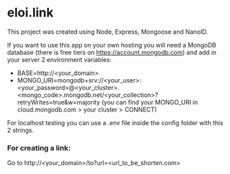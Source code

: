 # eloi.link

This project was created using Node, Express, Mongoose and NanoID.

If you want to use this app on your own hosting you will need a MongoDB database (there is free tiers on https://account.mongodb.com) 
and add in your server 2 environment variables:
* BASE=http://<your_domain>
* MONGO_URI=mongodb+srv://<your_user>:<your_password>@<your_cluster>.<mongo_code>.mongodb.net/<your_collection>?retryWrites=true&w=majority
(you can find your MONGO_URI in cloud.mongodb.com > your cluster > CONNECT)

For localhost testing you can use a .env file inside the config folder with this 2 strings.



### For creating a link:
Go to http://<your_domain>/to?url=<url_to_be_shorten.com>
